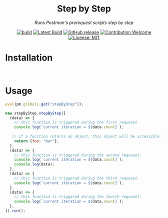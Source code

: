 <div align="center">

# Step by Step

_Runs Postman's prerequest scripts step by step_

[![build](https://github.com/eonm-abes/step-by-step/actions/workflows/build.yml/badge.svg)](https://github.com/eonm-abes/step-by-step/actions/workflows/build.yml)
[![Latest Build](https://img.shields.io/badge/%F0%9F%93%A6%20lastest%20build-tefgen.js-yellow)](https://github.com/eonm-abes/step-by-step/releases/latest/download/step-by-step.js)
[![GitHub release](https://img.shields.io/github/release/eonm-abes/step-by-step.svg)](https://github.com/eonm-abes/step-by-step/releases/latest)
[![Contribution Welcome](https://img.shields.io/badge/contribution-welcome-green.svg)](https://github.com/eonm-abes/step-by-step/pulls)
[![License: MIT](https://img.shields.io/badge/License-MIT-yellow.svg)](https://opensource.org/licenses/MIT)

</div>

# Installation


```js



```

# Usage

```js
eval(pm.globals.get("stepByStep"));

new stepByStep.stepByStep([
  (data) => {
    // this function is triggered during the first requeset
    console.log(`current iteration = ${data.count}`);
    
   // if a function returns an object, this object will be accessible from the following functions with data. 
    return {foo: "bar"};
  },
  (data) => {
    // this function is triggered during the second requeset.
    console.log(`current iteration = ${data.count}`);
    console.log(data);
  },
  (data) => {
    // this function is triggered during the third requeset.
    console.log(`current iteration = ${data.count}`);
  },
  (data) => {
    // this function is triggered during the fourth requeset.
    console.log(`current iteration = ${data.count}`);
  },
]).run();

```
